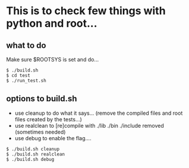 # This is to check few things with python and root...

## what to do

Make sure $ROOTSYS is set and do...

```
$ ./build.sh
$ cd test
$ ./run_test.sh
```

## options to build.sh

 - use cleanup to do what it says... (remove the compiled files and root files created by the tests...)
 - use realclean to [re]compile with ./lib ./bin ./include removed (sometimes needed)
 - use debug to enable the flag....

```
$ ./build.sh cleanup
$ ./build.sh realclean
$ ./build.sh debug
```


